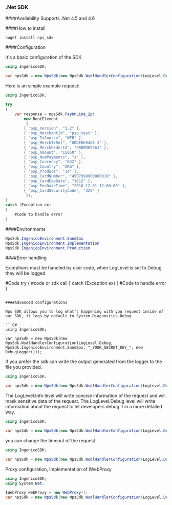 ### .Net SDK


####Availability
Supports .Net 4.5 and 4.6


####How to install

```
nuget install nps_sdk
```

####Configuration

It's a basic configuration of the SDK

```C#
using IngenicoSDK;

var npsSdk = new NpsSdk(new NpsSdk.WsdlHandlerConfiguration(LogLevel.Debug, NpsSdk.IngenicoEnvironment.SandBox, "_YOUR_SECRET_KEY_", new DebugLogger()));
```



Here is an simple example request:

```C#
using IngenicoSDK;

try
{
	var response = npsSdk.PayOnLine_2p(
	    new RootElement
	     {
		{ "psp_Version", "2.2" },
		{ "psp_MerchantId", "psp_test" },
		{ "psp_TxSource", "WEB" },
		{ "psp_MerchTxRef", "ORDER69461-3" },
		{ "psp_MerchOrderId", "ORDER69461" },
		{ "psp_Amount", "15050" },
		{ "psp_NumPayments", "1" },
		{ "psp_Currency", "032" },
		{ "psp_Country", "ARG" },
		{ "psp_Product", "14" },
		{ "psp_CardNumber", "4507990000000010" },
		{ "psp_CardExpDate", "1612" },
		{ "psp_PosDateTime", "2016-12-01 12:00:00" },
		{ "psp_CardSecurityCode", "325" }
	     });
}
catch (Exception ex)
{
	#Code to handle error
}
```

####Environments

```C#
NpsSdk.IngenicoEnvironment.SandBox
NpsSdk.IngenicoEnvironment.Implementation
NpsSdk.IngenicoEnvironment.Production
```

####Error handling

Exceptions must be handled by user code, when LogLevel is set to Debug they will be logged

#Code
try
{
	#code or sdk call
}
catch (Exception ex)
{
	#Code to handle error
}
```

####Advanced configurations

Nps SDK allows you to log what’s happening with you request inside of our SDK, it logs by default to System.Diagnostics.Debug

```C#
using IngenicoSDK;

var npsSdk = new NpsSdk(new NpsSdk.WsdlHandlerConfiguration(LogLevel.Debug, NpsSdk.IngenicoEnvironment.SandBox, "_YOUR_SECRET_KEY_", new DebugLogger()));
```


If you prefer the sdk can write the output generated from the logger to the file you provided.

```C#
using IngenicoSDK;

var npsSdk = new NpsSdk(new NpsSdk.WsdlHandlerConfiguration(LogLevel.Debug, NpsSdk.IngenicoEnvironment.SandBox, "_YOUR_SECRET_KEY_", new FileLogger("path/to/your/file.log")));
```

The LogLevel.Info level will write concise information of the request and will mask sensitive data of the request. 
The LogLevel.Debug level will write information about the request to let developers debug it in a more detailed way.

```C#
using IngenicoSDK;

var npsSdk = new NpsSdk(new NpsSdk.WsdlHandlerConfiguration(LogLevel.Debug, NpsSdk.IngenicoEnvironment.SandBox, "_YOUR_SECRET_KEY_", new DebugLogger()));
```

you can change the timeout of the request.

```C#
using IngenicoSDK;

var npsSdk = new NpsSdk(new NpsSdk.WsdlHandlerConfiguration(LogLevel.Debug, NpsSdk.IngenicoEnvironment.SandBox, "_YOUR_SECRET_KEY_", new DebugLogger(), 60));
```

Proxy configuration, implementation of IWebProxy

```C#
using IngenicoSDK;
using System.Net;

IWebProxy webProxy = new WebProxy();
var npsSdk = new NpsSdk(new NpsSdk.WsdlHandlerConfiguration(LogLevel.Debug, NpsSdk.IngenicoEnvironment.SandBox, "_YOUR_SECRET_KEY_", new DebugLogger(), 60, webProxy));
```

